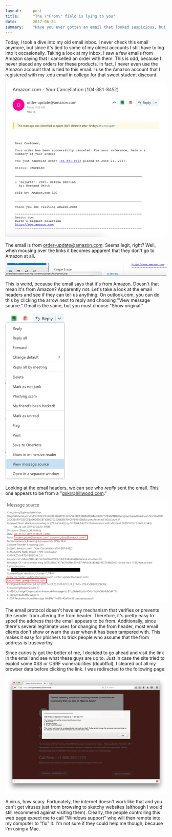 ```yaml
---
layout:     post
title:      "The \"From\" field is lying to you"
date:       2017-06-24
summary:    "Have you ever gotten an email that looked suspicious, but since the domain that it came from was correct you decided to trust it? Don't do that."
---
```


Today, I took a dive into my old email inbox. I never check this email anymore, but since it's tied to some of my oldest accounts I still have to log into it occasionally. Taking a look at my inbox, I saw a few emails from Amazon saying that I cancelled an order with them. This is odd, because I never placed any orders for these products. In fact, I never even use the Amazon account that is tied to this email. I use the Amazon account that I registered with my .edu email in college for that sweet student discount.

![The email in question](/images/1/emailbody.png)

The email is from order-update@amazon.com. Seems legit, right? Well, when mousing over the links it becomes apparent that they don't go to Amazon at all.

![Mouseover image](/images/1/mouseover.png)

This is weird, because the email says that it's from Amazon. Doesn't that mean it's from Amazon? Apparently not. Let's take a look at the email headers and see if they can tell us anything. On outlook.com, you can do this by clicking the arrow next to reply and choosing "View message source." Gmail is the same, but you must choose "Show original."

![Viewing the headers](/images/1/view-source.png)

Looking at the email headers, we can see who _really_ sent the email. This one appears to be from a "gxkr@hillwood.com."

![Email headers](/images/1/return-path-header.png)

The email protocol doesn't have any mechanism that verifies or prevents the sender from altering the from header. Therefore, it's pretty easy to spoof the address that the email appears to be from. Additionally, since there's several legitimate uses for changing the from header, most email clients don't show or warn the user when it has been tampered with. This makes it easy for phishers to trick people who assume that the from address is trustworthy.

Since curiosity got the better of me, I decided to go ahead and visit the link in the email and see what these guys are up to. Just in case the site tried to exploit some XSS or CSRF vulnerabilities (doubtful), I cleared out all my browser data before clicking the link. I was redirected to the following page:

_![Malicious site](/images/1/malicious-site.png)_

A virus, how scary. Fortunately, the internet doesn't work like that and you can't get viruses just from browsing to sketchy websites (although I would still recommend against visiting them). Clearly, the people controlling this web page expect me to call "Windows support" who will then remote into my computer to "fix" it. I'm not sure if they could help me though, because I'm using a Mac.
